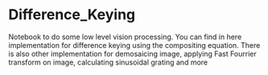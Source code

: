 # Difference_Keying

Notebook to do some low level vision processing. You can find in here implementation for difference keying using the compositing equation. There is also other implementation for demosaicing image, applying Fast Fourrier transform on image, calculating sinusoidal grating and more 
